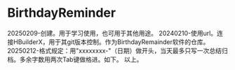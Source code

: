 # BirthdayReminder
20250209-创建。用于学习使用，也可用于其他用途。
20240210-使用url。连接HBuilderX，用于其git版本控制。作为BirthdayRemainder软件的仓库。
20250212-格式规定：用"xxxxxxxx-"（日期）做开头，当天最多只写一次总结归档。多余字数用两次Tab键做格进。如下。
		以上。
